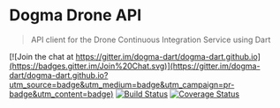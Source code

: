 # Dogma Drone API
> API client for the Drone Continuous Integration Service using Dart

[![Join the chat at https://gitter.im/dogma-dart/dogma-dart.github.io](https://badges.gitter.im/Join%20Chat.svg)](https://gitter.im/dogma-dart/dogma-dart.github.io?utm_source=badge&utm_medium=badge&utm_campaign=pr-badge&utm_content=badge)
[![Build Status](http://test.drone.io/api/badge/github.com/dogma-dart-apis/dogma-drone-api/status.svg?branch=master)](http://test.drone.io/github.com/dogma-dart-apis/dogma-drone-api)
[![Coverage Status](https://coveralls.io/repos/dogma-dart-apis/dogma-drone-api/badge.svg?branch=master&service=github)](https://coveralls.io/github/dogma-dart-apis/dogma-drone-api?branch=master)
